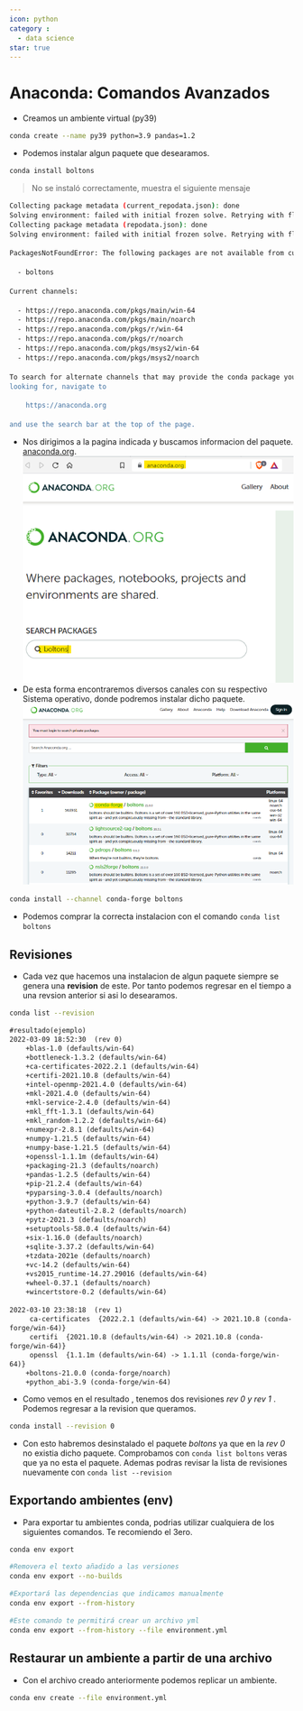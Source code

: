 ```yaml
---
icon: python
category :
  - data science
star: true
---
```

# Anaconda: Comandos Avanzados
+ Creamos un ambiente virtual (py39)
```sh
conda create --name py39 python=3.9 pandas=1.2
```
+ Podemos instalar algun paquete que desearamos.
```sh
conda install boltons
```
> No se instaló correctamente, muestra el siguiente mensaje
```sh
Collecting package metadata (current_repodata.json): done
Solving environment: failed with initial frozen solve. Retrying with flexible solve.
Collecting package metadata (repodata.json): done
Solving environment: failed with initial frozen solve. Retrying with flexible solve.

PackagesNotFoundError: The following packages are not available from current channels:

  - boltons

Current channels:

  - https://repo.anaconda.com/pkgs/main/win-64
  - https://repo.anaconda.com/pkgs/main/noarch
  - https://repo.anaconda.com/pkgs/r/win-64
  - https://repo.anaconda.com/pkgs/r/noarch
  - https://repo.anaconda.com/pkgs/msys2/win-64
  - https://repo.anaconda.com/pkgs/msys2/noarch

To search for alternate channels that may provide the conda package you're
looking for, navigate to

    https://anaconda.org

and use the search bar at the top of the page.
```
+ Nos dirigimos a la pagina indicada y buscamos informacion del paquete. [anaconda.org](https://anaconda.org).
![boltons](/datascience/anaconda-boltons.png)
+ De esta forma encontraremos diversos canales con su respectivo Sistema operativo, donde podremos instalar dicho paquete.
![boltons](/datascience/anaconda-boltons-channel.png)
```sh
conda install --channel conda-forge boltons
```
+ Podemos comprar la correcta instalacion con el comando `conda list boltons`

## Revisiones
+ Cada vez que hacemos una instalacion de algun paquete siempre se genera una **revision** de este. Por tanto podemos regresar en el tiempo a una revsion anterior si asi lo desearamos.
```sh
conda list --revision
```
```
#resultado(ejemplo)
2022-03-09 18:52:30  (rev 0)
    +blas-1.0 (defaults/win-64)
    +bottleneck-1.3.2 (defaults/win-64)
    +ca-certificates-2022.2.1 (defaults/win-64)
    +certifi-2021.10.8 (defaults/win-64)
    +intel-openmp-2021.4.0 (defaults/win-64)
    +mkl-2021.4.0 (defaults/win-64)
    +mkl-service-2.4.0 (defaults/win-64)
    +mkl_fft-1.3.1 (defaults/win-64)
    +mkl_random-1.2.2 (defaults/win-64)
    +numexpr-2.8.1 (defaults/win-64)
    +numpy-1.21.5 (defaults/win-64)
    +numpy-base-1.21.5 (defaults/win-64)
    +openssl-1.1.1m (defaults/win-64)
    +packaging-21.3 (defaults/noarch)
    +pandas-1.2.5 (defaults/win-64)
    +pip-21.2.4 (defaults/win-64)
    +pyparsing-3.0.4 (defaults/noarch)
    +python-3.9.7 (defaults/win-64)
    +python-dateutil-2.8.2 (defaults/noarch)
    +pytz-2021.3 (defaults/noarch)
    +setuptools-58.0.4 (defaults/win-64)
    +six-1.16.0 (defaults/noarch)
    +sqlite-3.37.2 (defaults/win-64)
    +tzdata-2021e (defaults/noarch)
    +vc-14.2 (defaults/win-64)
    +vs2015_runtime-14.27.29016 (defaults/win-64)
    +wheel-0.37.1 (defaults/noarch)
    +wincertstore-0.2 (defaults/win-64)

2022-03-10 23:38:18  (rev 1)
     ca-certificates  {2022.2.1 (defaults/win-64) -> 2021.10.8 (conda-forge/win-64)}
     certifi  {2021.10.8 (defaults/win-64) -> 2021.10.8 (conda-forge/win-64)}
     openssl  {1.1.1m (defaults/win-64) -> 1.1.1l (conda-forge/win-64)}
    +boltons-21.0.0 (conda-forge/noarch) 
    +python_abi-3.9 (conda-forge/win-64)
```
+ Como vemos en el resultado , tenemos dos revisiones *rev 0 y rev 1* . Podemos regresar a la revision que queramos.
```sh
conda install --revision 0 
```
+ Con esto habremos desinstalado el paquete *boltons* ya que en la *rev 0* no existia dicho paquete. Comprobamos con `conda list boltons` veras que ya no esta el paquete. Ademas podras revisar la lista de revisiones nuevamente con `conda list --revision`

## Exportando ambientes (env)
+ Para exportar tu ambientes conda, podrias utilizar cualquiera de los siguientes comandos. Te recomiendo el 3ero.
```sh
conda env export
```
```sh
#Removera el texto añadido a las versiones
conda env export --no-builds
```
```sh
#Exportará las dependencias que indicamos manualmente
conda env export --from-history
```
```sh
#Este comando te permitirá crear un archivo yml
conda env export --from-history --file environment.yml
```
## Restaurar un ambiente a partir de una archivo
+ Con el archivo creado anteriormente podemos replicar un ambiente.
```sh
conda env create --file environment.yml
```
